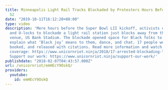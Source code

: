 ```yaml
---
title: Minneapolis Light Rail Tracks Blockaded by Protesters Hours Before Super Bowl
  52
date: "2019-10-11T16:12:20+08:00"
type: video
description: 'Mere hours before the Super Bowl LII kickoff, activists used lockboxes
  and U-locks to blockade a light rail station just blocks away from the Super Bowl
  venue, US Bank Stadium. The blockade opened space for Black folks to deliver demands,
  explain what ‘Black joy’ means to them, dance, and chat. 17 people were arrested,
  booked, and released with citations. Read more information and watch our livestream
  coverage: https://www.unicornriot.ninja/2018/17-arrested-blockading-light-rail-super-bowl-lii/
  Support our work: https://www.unicornriot.ninja/support-our-work/'
publishdate: "2018-02-07T04:43:57.000Z"
url: /unicornriot/emHEcY9OskQ/
providers:
  youtube:
    id: emHEcY9OskQ
---
```

